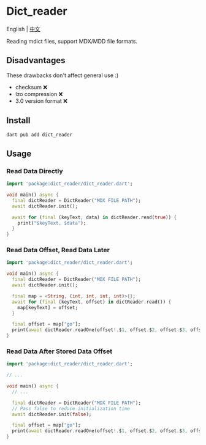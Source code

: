 # Dict_reader

English | [中文](./README_CN.md)

Reading mdict files, support MDX/MDD file formats.

## Disadvantages

These drawbacks don't affect general use :)

* checksum ❌
* lzo compression ❌
* 3.0 version format ❌

## Install

```sh
dart pub add dict_reader
```

## Usage

### Read Data Directly

```dart
import 'package:dict_reader/dict_reader.dart';

void main() async {
  final dictReader = DictReader("MDX FILE PATH");
  await dictReader.init();

  await for (final (keyText, data) in dictReader.read(true)) {
    print("$keyText, $data");
  }
}
```

### Read Data Offset, Read Data Later

```dart
import 'package:dict_reader/dict_reader.dart';

void main() async {
  final dictReader = DictReader("MDX FILE PATH");
  await dictReader.init();

  final map = <String, (int, int, int, int)>{};
  await for (final (keyText, offset) in dictReader.read()) {
    map[keyText] = offset;
  }

  final offset = map["go"];
  print(await dictReader.readOne(offset!.$1, offset.$2, offset.$3, offset.$4));
}
```

### Read Data After Stored Data Offset

```dart
import 'package:dict_reader/dict_reader.dart';

// ...

void main() async {
  // ...

  final dictReader = DictReader("MDX FILE PATH");
  // Pass false to reduce initialization time
  await dictReader.init(false);

  final offset = map["go"];
  print(await dictReader.readOne(offset!.$1, offset.$2, offset.$3, offset.$4));
}
```
